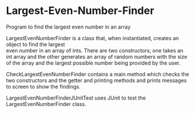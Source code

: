 # Largest-Even-Number-Finder
Program to find the largest even number in an array

LargestEvenNumberFinder is a class that, when instantiated, creates an object to find the largest  
even number in an array of ints.  There are two constructors; one takes an int array and the other 
generates an array of random numbers with the size of the array and the largest possible number 
being provided by the user.

CheckLargestEvenNumberFinder contains a main method which  checks the two constructors and the 
getter and printing methods and prints messages to screen to show the findings.

LargestEvenNumberFinderJUnitTest uses JUnit to test the LargestEvenNumberFinder class.
